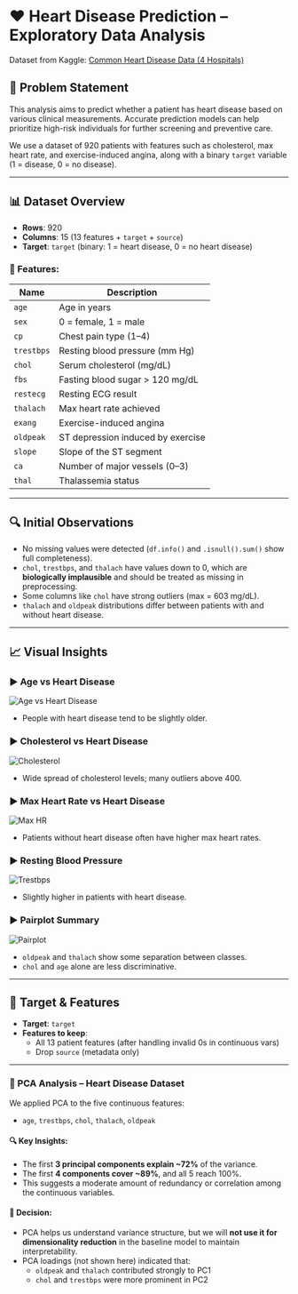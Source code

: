 # ❤️ Heart Disease Prediction – Exploratory Data Analysis

Dataset from Kaggle: [Common Heart Disease Data (4 Hospitals)](https://www.kaggle.com/datasets/denysskyrda/common-heart-disease-data-4-hospitals/data)

## 📌 Problem Statement

This analysis aims to predict whether a patient has heart disease based on various clinical measurements. Accurate prediction models can help prioritize high-risk individuals for further screening and preventive care.

We use a dataset of 920 patients with features such as cholesterol, max heart rate, and exercise-induced angina, along with a binary `target` variable (1 = disease, 0 = no disease).

---

## 📊 Dataset Overview

- **Rows**: 920  
- **Columns**: 15 (13 features + `target` + `source`)
- **Target**: `target` (binary: 1 = heart disease, 0 = no heart disease)

### 🔢 Features:
| Name       | Description |
|------------|-------------|
| `age`      | Age in years |
| `sex`      | 0 = female, 1 = male |
| `cp`       | Chest pain type (1–4) |
| `trestbps` | Resting blood pressure (mm Hg) |
| `chol`     | Serum cholesterol (mg/dL) |
| `fbs`      | Fasting blood sugar > 120 mg/dL |
| `restecg`  | Resting ECG result |
| `thalach`  | Max heart rate achieved |
| `exang`    | Exercise-induced angina |
| `oldpeak`  | ST depression induced by exercise |
| `slope`    | Slope of the ST segment |
| `ca`       | Number of major vessels (0–3) |
| `thal`     | Thalassemia status |

---

## 🔍 Initial Observations

- No missing values were detected (`df.info()` and `.isnull().sum()` show full completeness).
- `chol`, `trestbps`, and `thalach` have values down to 0, which are **biologically implausible** and should be treated as missing in preprocessing.
- Some columns like `chol` have strong outliers (max = 603 mg/dL).
- `thalach` and `oldpeak` distributions differ between patients with and without heart disease.

---

## 📈 Visual Insights

### ▶️ Age vs Heart Disease
![Age vs Heart Disease](/Users/manuelrodriguezsutil/Developer/health-risk/visuals/heart_disease/age_vs_heart.png)

- People with heart disease tend to be slightly older.

### ▶️ Cholesterol vs Heart Disease
![Cholesterol](/Users/manuelrodriguezsutil/Developer/health-risk/visuals/heart_disease/cholesterol_vs_heart.png)

- Wide spread of cholesterol levels; many outliers above 400.

### ▶️ Max Heart Rate vs Heart Disease
![Max HR](/Users/manuelrodriguezsutil/Developer/health-risk/visuals/heart_disease/max_hr_vs_heart.png)

- Patients without heart disease often have higher max heart rates.

### ▶️ Resting Blood Pressure
![Trestbps](/Users/manuelrodriguezsutil/Developer/health-risk/visuals/heart_disease/trestbps_vs_heart.png)

- Slightly higher in patients with heart disease.

### ▶️ Pairplot Summary
![Pairplot](/Users/manuelrodriguezsutil/Developer/health-risk/visuals/heart_disease/pairplot.png)

- `oldpeak` and `thalach` show some separation between classes.
- `chol` and `age` alone are less discriminative.

---

## 🧮 Target & Features

- **Target**: `target`
- **Features to keep**:
  - All 13 patient features (after handling invalid 0s in continuous vars)
  - Drop `source` (metadata only)
 
---

### 🔄 PCA Analysis – Heart Disease Dataset

We applied PCA to the five continuous features:
- `age`, `trestbps`, `chol`, `thalach`, `oldpeak`

#### 🔍 Key Insights:

- The first **3 principal components explain ~72%** of the variance.
- The first **4 components cover ~89%**, and all 5 reach 100%.
- This suggests a moderate amount of redundancy or correlation among the continuous variables.

#### 📌 Decision:

- PCA helps us understand variance structure, but we will **not use it for dimensionality reduction** in the baseline model to maintain interpretability.
- PCA loadings (not shown here) indicated that:
  - `oldpeak` and `thalach` contributed strongly to PC1
  - `chol` and `trestbps` were more prominent in PC2